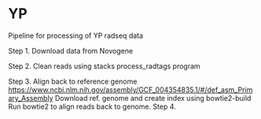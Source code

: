 # YP
Pipeline for processing of YP radseq data


Step 1. Download data from Novogene

Step 2. Clean reads using stacks process_radtags program

Step 3. Align back to reference genome https://www.ncbi.nlm.nih.gov/assembly/GCF_004354835.1/#/def_asm_Primary_Assembly
  Download ref. genome and create index using bowtie2-build
  Run bowtie2 to align reads back to genome. 
Step 4.
